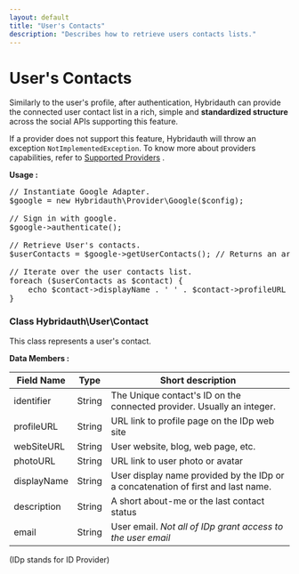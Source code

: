 ```yaml
---
layout: default
title: "User's Contacts"
description: "Describes how to retrieve users contacts lists."
---
```


User's Contacts
===============

Similarly to the user's profile, after authentication, Hybridauth can provide the connected user contact
list in a rich, simple and **standardized structure** across the social APIs supporting this feature.

If a provider does not support this feature, Hybridauth will throw an exception `NotImplementedException`.
To know more about providers capabilities, refer to [Supported Providers](providers.html) .

**Usage :**

<pre>
// Instantiate Google Adapter.
$google = new Hybridauth\Provider\Google($config);

// Sign in with google.
$google->authenticate();

// Retrieve User's contacts.
$userContacts = $google->getUserContacts(); // Returns an array of Hybridauth\User\Contact objects.

// Iterate over the user contacts list.
foreach ($userContacts as $contact) {
	echo $contact->displayName . ' ' . $contact->profileURL . "\n";
}
</pre>


### Class Hybridauth\User\Contact

This class represents a user's contact.

**Data Members :**

Field Name    | Type     | Short description
------------- | ---------| -------------------------------------------------------
identifier    | String   | The Unique contact's ID on the connected provider. Usually an integer.
profileURL    | String   | URL link to profile page on the IDp web site
webSiteURL    | String   | User website, blog, web page, etc.
photoURL      | String   | URL link to user photo or avatar
displayName   | String   | User display name provided by the IDp or a concatenation of first and last name.
description   | String   | A short about-me or the last contact status
email         | String   | User email. *Not all of IDp grant access to the user email*

(IDp stands for ID Provider)
